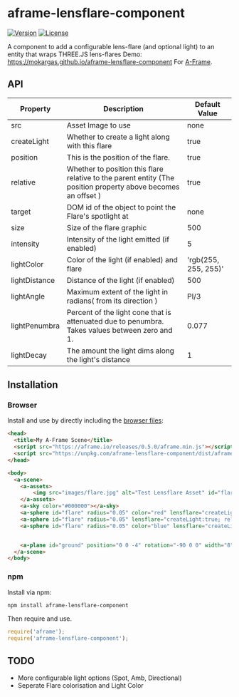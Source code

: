 # aframe-lensflare-component

[![Version](http://img.shields.io/npm/v/aframe-lensflare-component.svg?style=flat-square)](https://npmjs.org/package/aframe-lensflare-component) [![License](http://img.shields.io/npm/l/aframe-lensflare-component.svg?style=flat-square)](https://npmjs.org/package/aframe-lensflare-component)

A component to add a configurable lens-flare (and optional light) to an entity that wraps THREE.JS lens-flares
Demo: https://mokargas.github.io/aframe-lensflare-component
For [A-Frame](https://aframe.io).

## API

Property      | Description                                                                                                   | Default Value
------------- | ------------------------------------------------------------------------------------------------------------- | --------------------
src           | Asset Image to use                                                                                            | none
createLight   | Whether to create a light along with this flare                                                               | true
position      | This is the position of the flare.                                                                            | true
relative      | Whether to position this flare relative to the parent entity (The position property above becomes an offset ) | true
target        | DOM id of the object to point the Flare's spotlight at                                                        | none
size          | Size of the flare graphic                                                                                     | 500
intensity     | Intensity of the light emitted (if enabled)                                                                   | 5
lightColor    | Color of the light (if enabled) and flare                                                                     | 'rgb(255, 255, 255)'
lightDistance | Distance of the light (if enabled)                                                                            | 500
lightAngle    | Maximum extent of the light in radians( from its direction )                                                  | PI/3
lightPenumbra | Percent of the light cone that is attenuated due to penumbra. Takes values between zero and 1.                | 0.077
lightDecay    | The amount the light dims along the light's distance                                                          | 1

## Installation

### Browser

Install and use by directly including the [browser files](dist):

```html
<head>
  <title>My A-Frame Scene</title>
  <script src="https://aframe.io/releases/0.5.0/aframe.min.js"></script>
  <script src="https://unpkg.com/aframe-lensflare-component/dist/aframe-lensflare-component.min.js"></script>
</head>

<body>
  <a-scene>
    <a-assets>
        <img src="images/flare.jpg" alt="Test Lensflare Asset" id="flare-asset">
    </a-assets>
    <a-sky color="#000000"></a-sky>
    <a-sphere id="flare" radius="0.05" color="red" lensflare="createLight:true; relative: true; src: #flare-asset; position:0.0 0.0 0.06; lightColor:red" position="2 2 -4"></a-sphere>
    <a-sphere id="flare" radius="0.05" lensflare="createLight:true; relative: true; src: #flare-asset; position:0.0 0.0 0.06" position="0 2 -4"></a-sphere>
    <a-sphere id="flare" radius="0.05" color="blue" lensflare="createLight:true; relative: true; src: #flare-asset; position:0.0 0.0 0.06; lightColor:blue" position="-2 2 -4"></a-sphere>


    <a-plane id="ground" position="0 0 -4" rotation="-90 0 0" width="8" height="8" color="#111111" material="metalness: 0.4"></a-plane>
  </a-scene>
</body>
```

<!-- If component is accepted to the Registry, uncomment this. --> <!-- Or with [angle](https://npmjs.com/package/angle/), you can install the proper version of the component straight into your HTML file, respective to your version of A-Frame: ```sh angle install aframe-lensflare-component ``` -->

 ### npm

Install via npm:

```bash
npm install aframe-lensflare-component
```

Then require and use.

```javascript
require('aframe');
require('aframe-lensflare-component');
```

## TODO

- More configurable light options (Spot, Amb, Directional)
- Seperate Flare colorisation and Light Color
